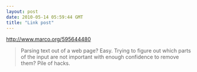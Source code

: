 ```yaml
---
layout: post
date: 2010-05-14 05:59:44 GMT
title: "Link post"
---
```

<http://www.marco.org/595644480>

> Parsing text out of a web page? Easy. Trying to figure out which parts of the input are not important with enough confidence to remove them? Pile of hacks.